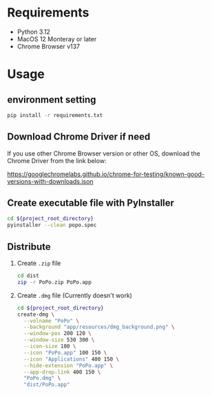 # Requirements

- Python 3.12
- MacOS 12 Monteray or later
- Chrome Browser v137

# Usage

## environment setting

```bash
pip install -r requirements.txt
```

## Download Chrome Driver if need

If you use other Chrome Browser version or other OS, download the Chrome Driver from the link below:<br>

https://googlechromelabs.github.io/chrome-for-testing/known-good-versions-with-downloads.json

## Create executable file with PyInstaller

```bash
cd ${project_root_directory}
pyinstaller --clean popo.spec
```

## Distribute

1. Create `.zip` file

   ```bash
   cd dist
   zip -r PoPo.zip PoPo.app
   ```
2. Create `.dmg` file (Currently doesn't work)

   ```bash
   cd ${project_root_directory}
   create-dmg \
     --volname "PoPo" \
     --background "app/resources/dmg_background.png" \
     --window-pos 200 120 \
     --window-size 530 300 \
     --icon-size 100 \
     --icon "PoPo.app" 100 150 \
     --icon "Applications" 400 150 \
     --hide-extension "PoPo.app" \
     --app-drop-link 400 150 \
     "PoPo.dmg" \
     "dist/PoPo.app"
   ```
